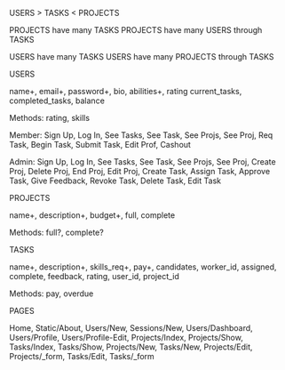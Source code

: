 USERS > TASKS < PROJECTS

PROJECTS have many TASKS
PROJECTS have many USERS through TASKS

USERS have many TASKS
USERS have many PROJECTS through TASKS


USERS

name+, email+, password+, bio, abilities+, rating
  current_tasks, completed_tasks, balance

Methods: rating, skills

Member:  Sign Up, Log In, See Tasks, See Task, See Projs,
  See Proj, Req Task, Begin Task, Submit Task, Edit Prof,
  Cashout

Admin:  Sign Up, Log In, See Tasks, See Task, See Projs,
  See Proj, Create Proj, Delete Proj, End Proj, Edit Proj,
  Create Task, Assign Task, Approve Task, Give Feedback,
  Revoke Task, Delete Task, Edit Task


PROJECTS

name+, description+, budget+, full, complete

Methods: full?, complete?


TASKS

name+, description+, skills_req+, pay+, candidates,
  worker_id, assigned, complete, feedback, rating, user_id,
  project_id

Methods: pay, overdue


PAGES

Home, Static/About, Users/New, Sessions/New, Users/Dashboard, Users/Profile, Users/Profile-Edit, Projects/Index, Projects/Show, Tasks/Index, Tasks/Show, Projects/New, Tasks/New, Projects/Edit, Projects/_form, Tasks/Edit, Tasks/_form
